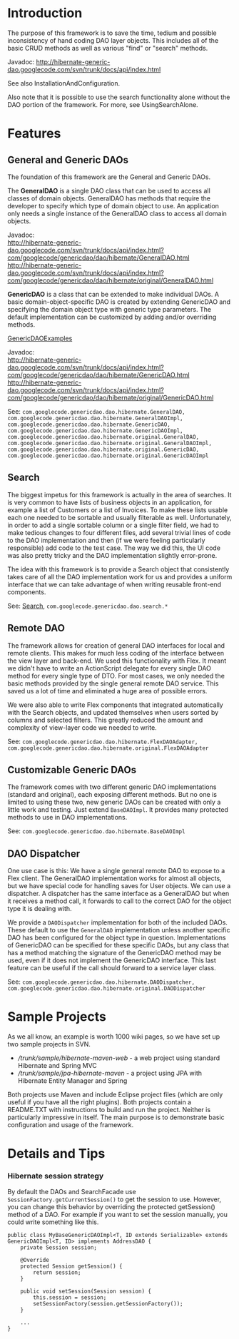 # Introduction #

The purpose of this framework is to save the time, tedium and possible inconsistency of hand coding DAO layer objects. This includes all of the basic CRUD methods as well as various "find" or "search" methods.

Javadoc: http://hibernate-generic-dao.googlecode.com/svn/trunk/docs/api/index.html

See also InstallationAndConfiguration.

Also note that it is possible to use the search functionality alone without the DAO portion of the framework. For more, see UsingSearchAlone.

# Features #

## General and Generic DAOs ##
The foundation of this framework are the General and Generic DAOs.

The **GeneralDAO** is a single DAO class that can be used to access all classes of domain objects. GeneralDAO has methods that require the developer to specify which type of domain object to use. An application only needs a single instance of the GeneralDAO class to access all domain objects.

Javadoc: <br />
http://hibernate-generic-dao.googlecode.com/svn/trunk/docs/api/index.html?com/googlecode/genericdao/dao/hibernate/GeneralDAO.html <br />
http://hibernate-generic-dao.googlecode.com/svn/trunk/docs/api/index.html?com/googlecode/genericdao/dao/hibernate/original/GeneralDAO.html

**GenericDAO** is a class that can be extended to make individual DAOs. A basic domain-object-specific DAO is created by extending GenericDAO and specifying the domain object type with generic type parameters. The default implementation can be customized by adding and/or overriding methods.

[GenericDAOExamples](GenericDAOExamples.md)

Javadoc: <br />
http://hibernate-generic-dao.googlecode.com/svn/trunk/docs/api/index.html?com/googlecode/genericdao/dao/hibernate/GenericDAO.html <br />
http://hibernate-generic-dao.googlecode.com/svn/trunk/docs/api/index.html?com/googlecode/genericdao/dao/hibernate/original/GenericDAO.html

See:
`com.googlecode.genericdao.dao.hibernate.GeneralDAO, com.googlecode.genericdao.dao.hibernate.GeneralDAOImpl, com.googlecode.genericdao.dao.hibernate.GenericDAO, com.googlecode.genericdao.dao.hibernate.GenericDAOImpl, com.googlecode.genericdao.dao.hibernate.original.GeneralDAO, com.googlecode.genericdao.dao.hibernate.original.GeneralDAOImpl, com.googlecode.genericdao.dao.hibernate.original.GenericDAO, com.googlecode.genericdao.dao.hibernate.original.GenericDAOImpl`

## Search ##
The biggest impetus for this framework is actually in the area of searches. It is very common to have lists of business objects in an application, for example a list of Customers or a list of Invoices. To make these lists usable each one needed to be sortable and usually filterable as well. Unfortunately, in order to add a single sortable column or a single filter field, we had to make tedious changes to four different files, add several trivial lines of code to the DAO implementation and then (if we were feeling particularly responsible) add code to the test case. The way we did this, the UI code was also pretty tricky and the DAO implementation slightly error-prone.

The idea with this framework is to provide a Search object that consistently takes care of all the DAO implementation work for us and provides a uniform interface that we can take advantage of when writing reusable front-end components.

See:
[Search](Search.md), `com.googlecode.genericdao.dao.search.*`

## Remote DAO ##
The framework allows for creation of general DAO interfaces for local and remote clients. This makes for much less coding of the interface between the view layer and back-end. We used this functionality with Flex. It meant we didn't have to write an ActionScript delegate for every single DAO method for every single type of DTO. For most cases, we only needed the basic methods provided by the single general remote DAO service. This saved us a lot of time and eliminated a huge area of possible errors.

We were also able to write Flex components that integrated automatically with the Search objects, and updated themselves when users sorted by columns and selected filters. This greatly reduced the amount and complexity of view-layer code we needed to write.

See:
`com.googlecode.genericdao.dao.hibernate.FlexDAOAdapter, com.googlecode.genericdao.dao.hibernate.original.FlexDAOAdapter`

## Customizable Generic DAOs ##
The framework comes with two different generic DAO implementations (standard and original), each exposing different methods. But no one is limited to using these two, new generic DAOs can be created with only a little work and testing. Just extend `BaseDAOImpl`. It provides many protected methods to use in DAO implementations.

See:
`com.googlecode.genericdao.dao.hibernate.BaseDAOImpl`

## DAO Dispatcher ##
One use case is this: We have a single general remote DAO to expose to a Flex client. The GeneralDAO implementation works for almost all objects, but we have special code for handling saves for User objects. We can use a dispatcher. A dispatcher has the same interface as a GeneralDAO but when it receives a method call, it forwards to call to the correct DAO for the object type it is dealing with.

We provide a `DAODispatcher` implementation for both of the included DAOs. These default to use the `GeneralDAO` implementation unless another specific DAO has been configured for the object type in question. Implementations of GenericDAO can be specified for these specific DAOs, but any class that has a method matching the signature of the GenericDAO method may be used, even if it does not implement the GenericDAO interface. This last feature can be useful if the call should forward to a service layer class.

See:
`com.googlecode.genericdao.dao.hibernate.DAODispatcher, com.googlecode.genericdao.dao.hibernate.original.DAODispatcher`

# Sample Projects #
As we all know, an example is worth 1000 wiki pages, so we have set up two sample projects in SVN.
  * _/trunk/sample/hibernate-maven-web_ - a web project using standard Hibernate and Spring MVC
  * _/trunk/sample/jpa-hibernate-maven_ - a project using JPA with Hibernate Entity Manager and Spring

Both projects use Maven and include Eclipse project files (which are only useful if you have all the right plugins). Both projects contain a README.TXT with instructions to build and run the project. Neither is particularly impressive in itself. The main purpose is to demonstrate basic configuration and usage of the framework.

# Details and Tips #
### Hibernate session strategy ###
By default the DAOs and SearchFacade use `SessionFactory.getCurrentSession()` to get the session to use. However, you can change this behavior by overriding the protected getSession() method of a DAO. For example if you want to set the session manually, you could write something like this.

```
public class MyBaseGenericDAOImpl<T, ID extends Serializable> extends GenericDAOImpl<T, ID> implements AddressDAO {
	private Session session;
	
	@Override
	protected Session getSession() {
		return session;
	}
	
	public void setSession(Session session) {
		this.session = session;
		setSessionFactory(session.getSessionFactory());
	}

	...
}
```